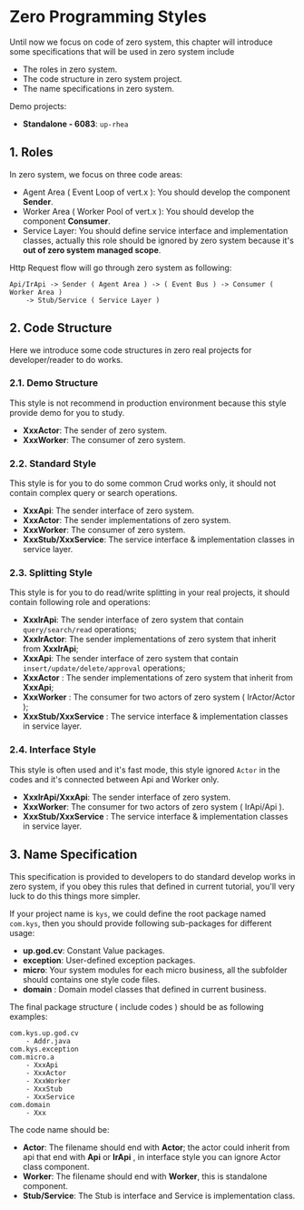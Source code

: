 # Zero Programming Styles

Until now we focus on code of zero system, this chapter will introduce some specifications that will be used in zero
system include

* The roles in zero system.
* The code structure in zero system project.
* The name specifications in zero system.

Demo projects:

* **Standalone - 6083**: `up-rhea`

## 1. Roles

In zero system, we focus on three code areas:

* Agent Area \( Event Loop of vert.x \): You should develop the component **Sender**.
* Worker Area \( Worker Pool of vert.x \): You should develop the component **Consumer**.
* Service Layer: You should define service interface and implementation classes, actually this role should be ignored by
  zero system because it's **out of zero system managed scope**.

Http Request flow will go through zero system as following:

```shell
Api/IrApi -> Sender ( Agent Area ) -> ( Event Bus ) -> Consumer ( Worker Area ) 
    -> Stub/Service ( Service Layer )
```

## 2. Code Structure

Here we introduce some code structures in zero real projects for developer/reader to do works.

### 2.1. Demo Structure

This style is not recommend in production environment because this style provide demo for you to study.

* **XxxActor**: The sender of zero system.
* **XxxWorker**: The consumer of zero system.

### 2.2. Standard Style

This style is for you to do some common Crud works only, it should not contain complex query or search operations.

* **XxxApi**: The sender interface of zero system.
* **XxxActor**: The sender implementations of zero system.
* **XxxWorker**: The consumer of zero system.
* **XxxStub/XxxService**: The service interface & implementation classes in service layer.

### 2.3. Splitting Style

This style is for you to do read/write splitting in your real projects, it should contain following role and operations:

* **XxxIrApi**: The sender interface of zero system that contain `query/search/read` operations;
* **XxxIrActor**: The sender implementations of zero system that inherit from **XxxIrApi**;
* **XxxApi**: The sender interface of zero system that contain `insert/update/delete/approval` operations;
* **XxxActor** : The sender implementations of zero system that inherit from **XxxApi**;
* **XxxWorker** : The consumer for two actors of zero system \( IrActor/Actor \);
* **XxxStub/XxxService** : The service interface & implementation classes in service layer.

### 2.4. Interface Style

This style is often used and it's fast mode, this style ignored `Actor` in the codes and it's connected between Api and
Worker only.

* **XxxIrApi/XxxApi**: The sender interface of zero system.
* **XxxWorker**: The consumer for two actors of zero system \( IrApi/Api \).
* **XxxStub/XxxService** : The service interface & implementation classes in service layer.

## 3. Name Specification

This specification is provided to developers to do standard develop works in zero system, if you obey this rules that
defined in current tutorial, you'll very luck to do this things more simpler.

If your project name is `kys`, we could define the root package named `com.kys`, then you should provide following
sub-packages for different usage:

* **up.god.cv**: Constant Value packages.
* **exception**: User-defined exception packages.
* **micro**: Your system modules for each micro business, all the subfolder should contains one style code files.
* **domain** : Domain model classes that defined in current business.

The final package structure \( include codes \) should be as following examples:

```shell
com.kys.up.god.cv
    - Addr.java
com.kys.exception
com.micro.a
    - XxxApi
    - XxxActor
    - XxxWorker
    - XxxStub
    - XxxService
com.domain
    - Xxx
```

The code name should be:

* **Actor**: The filename should end with **Actor**; the actor could inherit from api that end with **Api** or **IrApi**
  , in interface style you can ignore Actor class component.
* **Worker**: The filename should end with **Worker**, this is standalone component.
* **Stub/Service**:  The Stub is interface and Service is implementation class.



